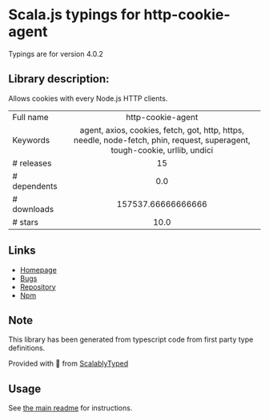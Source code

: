 
# Scala.js typings for http-cookie-agent

Typings are for version 4.0.2

## Library description:
Allows cookies with every Node.js HTTP clients.

|                    |                 |
| ------------------ | :-------------: |
| Full name          | http-cookie-agent |
| Keywords           | agent, axios, cookies, fetch, got, http, https, needle, node-fetch, phin, request, superagent, tough-cookie, urllib, undici |
| # releases         | 15 |
| # dependents       | 0.0 |
| # downloads        | 157537.66666666666 |
| # stars            | 10.0 |

## Links
- [Homepage](https://github.com/3846masa/http-cookie-agent#readme)
- [Bugs](https://github.com/3846masa/http-cookie-agent/issues)
- [Repository](https://github.com/3846masa/http-cookie-agent)
- [Npm](https://www.npmjs.com/package/http-cookie-agent)
    


## Note
This library has been generated from typescript code from first party type definitions.

Provided with :purple_heart: from [ScalablyTyped](https://github.com/oyvindberg/ScalablyTyped)

## Usage
See [the main readme](../../readme.md) for instructions.


